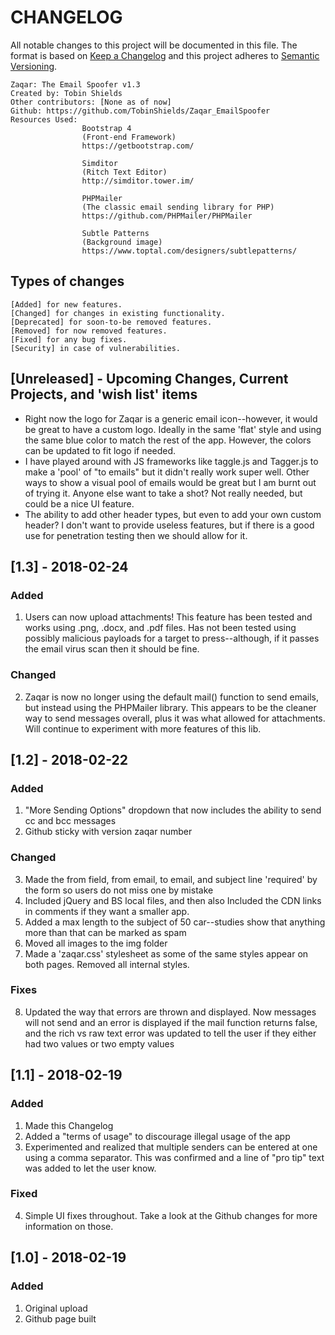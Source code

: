# CHANGELOG
All notable changes to this project will be documented in this file. The format is based on [Keep a Changelog](http://keepachangelog.com/en/1.0.0/) and this project adheres to [Semantic Versioning](http://semver.org/spec/v2.0.0.html).

    Zaqar: The Email Spoofer v1.3
    Created by: Tobin Shields
    Other contributors: [None as of now]
    Github: https://github.com/TobinShields/Zaqar_EmailSpoofer
    Resources Used:
                    Bootstrap 4
                    (Front-end Framework)
                    https://getbootstrap.com/

                    Simditor
                    (Ritch Text Editor)
                    http://simditor.tower.im/

                    PHPMailer
                    (The classic email sending library for PHP)
                    https://github.com/PHPMailer/PHPMailer

                    Subtle Patterns
                    (Background image)
                    https://www.toptal.com/designers/subtlepatterns/

## Types of changes
    [Added] for new features.
    [Changed] for changes in existing functionality.
    [Deprecated] for soon-to-be removed features.
    [Removed] for now removed features.
    [Fixed] for any bug fixes.
    [Security] in case of vulnerabilities.

## [Unreleased] - Upcoming Changes, Current Projects, and 'wish list' items
* Right now the logo for Zaqar is a generic email icon--however, it would be great to have a custom logo. Ideally in the same 'flat' style and using the same blue color to match the rest of the app. However, the colors can be updated to fit logo if needed.
* I have played around with JS frameworks like taggle.js and Tagger.js to make a 'pool' of "to emails" but it didn't really work super well. Other ways to show a visual pool of emails would be great but I am burnt out of trying it. Anyone else want to take a shot? Not really needed, but could be a nice UI feature.
* The ability to add other header types, but even to add your own custom header? I don't want to provide useless features, but if there is a good use for penetration testing then we should allow for it.

## [1.3] - 2018-02-24
### Added
1. Users can now upload attachments! This feature has been tested and works using .png, .docx, and .pdf files. Has not been tested using possibly malicious payloads for a target to press--although, if it passes the email virus scan then it should be fine.
### Changed
2. Zaqar is now no longer using the default mail() function to send emails, but instead using the PHPMailer library. This appears to be the cleaner way to send messages overall, plus it was what allowed for attachments. Will continue to experiment with more features of this lib.   

## [1.2] - 2018-02-22
### Added
1. "More Sending Options" dropdown that now includes the ability to send cc and bcc messages
2. Github sticky with version zaqar number
### Changed
3. Made the from field, from email, to email, and subject line 'required' by the form so users do not miss one by mistake
4. Included jQuery and BS local files, and then also Included the CDN links in comments if they want a smaller app.
5. Added a max length to the subject of 50 car--studies show that anything more than that can be marked as spam
6. Moved all images to the img folder
7. Made a 'zaqar.css' stylesheet as some of the same styles appear on both pages. Removed all internal styles.
### Fixes
8. Updated the way that errors are thrown and displayed. Now messages will not send and an error is displayed if the mail function returns false, and the rich vs raw text error was updated to tell the user if they either had two values or two empty values

## [1.1] - 2018-02-19
### Added
1. Made this Changelog
2. Added a "terms of usage" to discourage illegal usage of the app
3. Experimented and realized that multiple senders can be entered at one using a comma separator. This was confirmed and a line of "pro tip" text was added to let the user know.
### Fixed
4. Simple UI fixes throughout. Take a look at the Github changes for more information on those.  

## [1.0] - 2018-02-19
### Added
1. Original upload
2. Github page built
